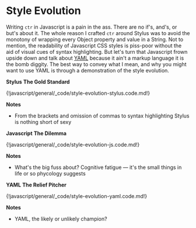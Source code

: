 # Style Evolution

Writing `ctr` in Javascript is a pain in the ass. There are no if's, and's, or but's about it. The whole reason I crafted `ctr` around Stylus was to avoid the monotony of wrapping every Object property and value in a String. Not to mention, the readability of Javascript CSS styles is piss-poor without the aid of visual cues of syntax highlighting. But let's turn that Javascript frown upside down and talk about [YAML](http://yaml.org/) because it ain't a markup language it is the bomb diggity. The best way to convey what I mean, and why you might want to use YAML is through a demonstration of the style evolution.

__Stylus__ <span data-nbsp="11"></span> <span class="arr-i"></span> __The Gold Standard__

{!javascript/general/_code/style-evolution-stylus.code.md!}

__Notes__

+ From the brackets and omission of commas to syntax highlighting Stylus is nothing short of sexy

<div class="cf" data-space="50"></div>

__Javascript__ <span data-nbsp="11"></span> <span class="arr-i"></span> __The Dilemma__

{!javascript/general/_code/style-evolution-js.code.md!}

__Notes__

+ What's the big fuss about? Cognitive fatigue — it's the small things in life or so phycology suggests

<div class="cf" data-space="50"></div>

__YAML__ <span data-nbsp="11"></span> <span class="arr-i"></span> __The Relief Pitcher__

{!javascript/general/_code/style-evolution-yaml.code.md!}

__Notes__

+ YAML, the likely or unlikely champion?

<div class="cf"></div>
<div class="end-last"></div>

